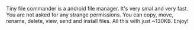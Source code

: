 Tiny file commander is a android file manager. It's very smal and very fast. You are not asked for any strange permissions. You can copy, move, rename, delete, view, send and install files. All this with just ~130KB. Enjoy!